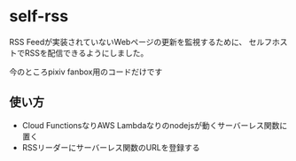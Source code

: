 # self-rss
RSS Feedが実装されていないWebページの更新を監視するために、
セルフホストでRSSを配信できるようにしました。

今のところpixiv fanbox用のコードだけです

## 使い方
- Cloud FunctionsなりAWS Lambdaなりのnodejsが動くサーバーレス関数に置く
- RSSリーダーにサーバーレス関数のURLを登録する
